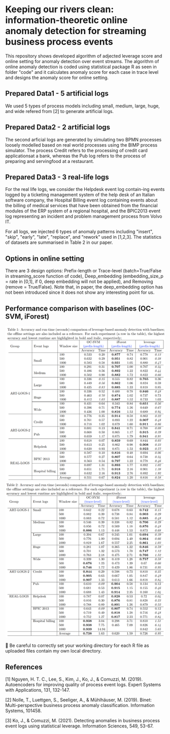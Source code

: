 # Keeping our rivers clean: information-theoretic online anomaly detection for streaming business process events
This repository shows developed algorithm of adjected leverage score and online setting for anomaly detection over event streams.
The algorithm of online anomaly detection is coded using statistical package R as seen in folder "code" and it calculates anomaly score for each case in trace level and designs the anomaly score for online setting. 

## Prepared Data1 - 5 artificial logs
We used 5 types of process models including small, medium, large, huge, and wide refered from [2] to generate artificial logs. 

## Prepared Data2 - 2 artificial logs
The second arficial logs are generated by simulating two BPMN processes loosely modelled based on real world processes using the BIMP process simulator. The process Credit refers to the processing of credit card applicationsat a bank, whereas the Pub log refers to the process of preparing and servingfood at a restaurant. 

## Prepared Data3 - 3 real-life logs
For the real life logs, we consider the Helpdesk event log contain-ing events logged by a ticketing management system of the help desk of an Italian software company,  the Hospital Billing event log containing events about the billing of medical services that have been obtained from the financial modules of the ERP system of a regional hospital, and the BPIC2013 event log representing an incident and problem management process from Volvo IT.

For all logs, we injected 6 types of anomaly patterns including "insert", "skip", "early", "late", "replace", and "rework" used in [1,2,3]. The statistics of datasets are summarised in Table 2 in our paper.

## Options in online setting
There are 3 design options: Prefix-length or Trace-level (batch=True/False in streaming_score function of code), Deep_embedding (embedding_size_p = rate in [0,1], if 0, deep embedding will not be applied), and Removing (remove = True/False). Note that, in paper, the deep_embedding option has not been introduced since it does not show any interesting point for us. 

## Performance comparison with baselines (OC-SVM, iForest)

![alt text](./data/t1.png)
![alt text](./data/t2.png)

&#x1F53A; Be careful to correctly set your working directory for each R file as uploaded files contain my own local directory.

## References
[1] Nguyen, H. T. C., Lee, S., Kim, J., Ko, J., & Comuzzi, M. (2019). Autoencoders for improving quality of process event logs. Expert Systems with Applications, 131, 132-147.

[2] Nolle, T., Luettgen, S., Seeliger, A., & Mühlhäuser, M. (2019). Binet: Multi-perspective business process anomaly classification. Information Systems, 101458.

[3] Ko, J., & Comuzzi, M. (2021). Detecting anomalies in business process event logs using statistical leverage. Information Sciences, 549, 53-67.

